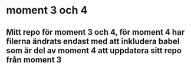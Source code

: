 # moment 3 och 4
## Mitt repo för moment 3 och 4, för moment 4 har filerna ändrats endast med att inkludera babel som är del av moment 4 att uppdatera sitt repo från moment 3
